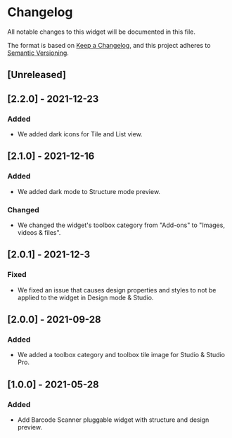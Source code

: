 # Changelog

All notable changes to this widget will be documented in this file.

The format is based on [Keep a Changelog](https://keepachangelog.com/en/1.0.0/), and this project adheres to [Semantic Versioning](https://semver.org/spec/v2.0.0.html).

## [Unreleased]

## [2.2.0] - 2021-12-23

### Added
- We added dark icons for Tile and List view.

## [2.1.0] - 2021-12-16

### Added
- We added dark mode to Structure mode preview.

### Changed
- We changed the widget's toolbox category from "Add-ons" to "Images, videos & files".

## [2.0.1] - 2021-12-3

### Fixed
- We fixed an issue that causes design properties and styles to not be applied to the widget in Design mode & Studio.

## [2.0.0] - 2021-09-28

### Added
- We added a toolbox category and toolbox tile image for Studio & Studio Pro.

## [1.0.0] - 2021-05-28

### Added
- Add Barcode Scanner pluggable widget with structure and design preview.
